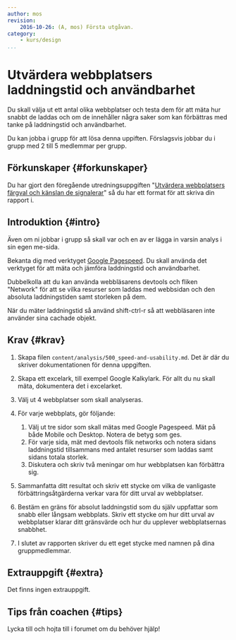 ```yaml
---
author: mos
revision:
    2016-10-26: (A, mos) Första utgåvan.
category:
    - kurs/design
...
```

Utvärdera webbplatsers laddningstid och användbarhet
===================================

Du skall välja ut ett antal olika webbplatser och testa dem för att mäta hur snabbt de laddas och om de innehåller några saker som kan förbättras med tanke på laddningstid och användbarhet.

Du kan jobba i grupp för att lösa denna uppiften. Förslagsvis jobbar du i grupp med 2 till 5 medlemmar per grupp.

<!--more-->



Förkunskaper {#forkunskaper}
-----------------------

Du har gjort den föregående utredningsuppgiften "[Utvärdera webbplatsers färgval och känslan de signalerar](uppgift/utvardera-webbplatsers-fargval-och-kanslan-de-signalerar)" så du har ett format för att skriva din rapport i.



Introduktion {#intro}
-----------------------

Även om ni jobbar i grupp så skall var och en av er lägga in varsin analys i sin egen me-sida.

Bekanta dig med verktyget [Google Pagespeed](https://developers.google.com/speed/pagespeed/). Du skall använda det verktyget för att mäta och jämföra laddningstid och användbarhet.

Dubbelkolla att du kan använda webbläsarens devtools och fliken "Network" för att se vilka resurser som laddas med webbsidan och den absoluta laddningstiden samt storleken på dem.

När du mäter laddningstid så använd shift-ctrl-r så att webbläsaren inte använder sina cachade objekt.



Krav {#krav}
-----------------------

1. Skapa filen `content/analysis/500_speed-and-usability.md`. Det är där du skriver dokumentationen för denna uppgiften.

1. Skapa ett excelark, till exempel Google Kalkylark. För allt du nu skall mäta, dokumentera det i excelarket.

1. Välj ut 4 webbplatser som skall analyseras.

1. För varje webbplats, gör följande:
    1. Välj ut tre sidor som skall mätas med Google Pagespeed. Mät på både Mobile och Desktop. Notera de betyg som ges.
    1. För varje sida, mät med devtools flik networks och notera sidans laddningstid tillsammans med antalet resurser som laddas samt sidans totala storlek.
    1. Diskutera och skriv två meningar om hur webbplatsen kan förbättra sig.

1. Sammanfatta ditt resultat och skriv ett stycke om vilka de vanligaste förbättringsåtgärderna verkar vara för ditt urval av webbplatser.

1. Bestäm en gräns för absolut laddningstid som du själv uppfattar som snabb eller långsam webbplats. Skriv ett stycke om hur ditt urval av webbplatser klarar ditt gränsvärde och hur du upplever webbplatsernas snabbhet.

1. I slutet av rapporten skriver du ett eget stycke med namnen på dina gruppmedlemmar.



Extrauppgift {#extra}
-----------------------

Det finns ingen extrauppgift.



Tips från coachen {#tips}
-----------------------

Lycka till och hojta till i forumet om du behöver hjälp!
